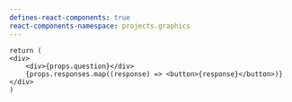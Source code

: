 ```yaml
---
defines-react-components: true
react-components-namespace: projects.graphics
---
```


```jsx:component:QuizQuestion
return (
<div>
	<div>{props.question}</div>
	{props.responses.map((response) => <button>{response}</button>)}
</div>
)
```